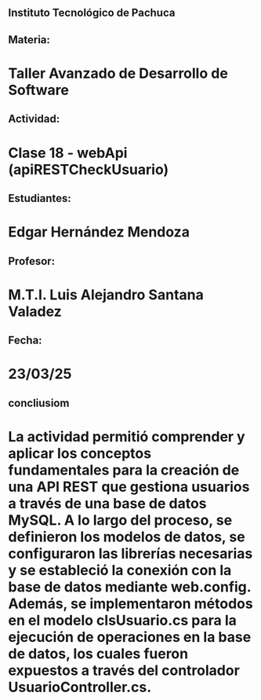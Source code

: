 ## Instituto Tecnológico de Pachuca

## Materia:
# Taller Avanzado de Desarrollo de Software

## Actividad:
# Clase 18 - webApi (apiRESTCheckUsuario)


## Estudiantes:
# Edgar Hernández Mendoza

## Profesor:
 # M.T.I. Luis Alejandro Santana Valadez

## Fecha:
# 23/03/25
## concliusiom

# La actividad permitió comprender y aplicar los conceptos fundamentales para la creación de una API REST que gestiona usuarios a través de una base de datos MySQL. A lo largo del proceso, se definieron los modelos de datos, se configuraron las librerías necesarias y se estableció la conexión con la base de datos mediante web.config. Además, se implementaron métodos en el modelo clsUsuario.cs para la ejecución de operaciones en la base de datos, los cuales fueron expuestos a través del controlador UsuarioController.cs.